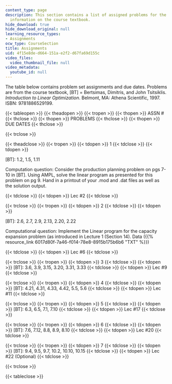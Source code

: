 ```yaml
---
content_type: page
description: This section contains a list of assigned problems for the course and
  information on the course textbook.
hide_download: true
hide_download_original: null
learning_resource_types:
- Assignments
ocw_type: CourseSection
title: Assignments
uid: 4f15e8de-d664-151a-e2f2-d67fa69d155c
video_files:
  video_thumbnail_file: null
video_metadata:
  youtube_id: null
---
```


The table below contains problem set assignments and due dates. Problems are from the course textbook, \[BT\] = Bertsimas, Dimitris, and John Tsitsiklis. _Introduction to Linear Optimization_. Belmont, MA: Athena Scientific, 1997. ISBN: 9781886529199.

{{< tableopen >}}
{{< theadopen >}}
{{< tropen >}}
{{< thopen >}}
ASSN #
{{< thclose >}}
{{< thopen >}}
PROBLEMS
{{< thclose >}}
{{< thopen >}}
DUE DATES
{{< thclose >}}

{{< trclose >}}

{{< theadclose >}}
{{< tropen >}}
{{< tdopen >}}
1
{{< tdclose >}}
{{< tdopen >}}


\[BT\]: 1.2, 1.5, 1.11

Computation question: Consider the production planning problem on pgs 7-10 in \[BT\]. Using AMPL, solve the linear program as presented for this problem on pg 9. Hand in a printout of your .mod and .dat files as well as the solution output.


{{< tdclose >}}
{{< tdopen >}}
Lec #2
{{< tdclose >}}

{{< trclose >}}
{{< tropen >}}
{{< tdopen >}}
2
{{< tdclose >}}
{{< tdopen >}}


\[BT\]: 2.6, 2.7, 2.9, 2.13, 2.20, 2.22

Computational question: Implement the Linear program for the capacity expansion problem (as introduced in Lecture 1 (Section 14). Data ({{% resource_link 6017d80f-7a46-f014-78e8-8915b175b6b6 "TXT" %}})


{{< tdclose >}}
{{< tdopen >}}
Lec #6
{{< tdclose >}}

{{< trclose >}}
{{< tropen >}}
{{< tdopen >}}
3
{{< tdclose >}}
{{< tdopen >}}
\[BT\]: 3.6, 3.9, 3.15, 3.20, 3.31, 3.33
{{< tdclose >}}
{{< tdopen >}}
Lec #9
{{< tdclose >}}

{{< trclose >}}
{{< tropen >}}
{{< tdopen >}}
4
{{< tdclose >}}
{{< tdopen >}}
\[BT\]: 4.21, 4.31, 4.33, 4.42, 5.5, 5.6
{{< tdclose >}}
{{< tdopen >}}
Lec #11
{{< tdclose >}}

{{< trclose >}}
{{< tropen >}}
{{< tdopen >}}
5
{{< tdclose >}}
{{< tdopen >}}
\[BT\]: 6.3, 6.5, 7.1, 7.10
{{< tdclose >}}
{{< tdopen >}}
Lec #17
{{< tdclose >}}

{{< trclose >}}
{{< tropen >}}
{{< tdopen >}}
6
{{< tdclose >}}
{{< tdopen >}}
\[BT\]: 7.6, 7.12, 8.8, 8.9, 8.10
{{< tdclose >}}
{{< tdopen >}}
Lec #20
{{< tdclose >}}

{{< trclose >}}
{{< tropen >}}
{{< tdopen >}}
7
{{< tdclose >}}
{{< tdopen >}}
\[BT\]: 9.4, 9.5, 9.7, 10.2, 10.10, 10.15
{{< tdclose >}}
{{< tdopen >}}
Lec #22 (Optional)
{{< tdclose >}}

{{< trclose >}}

{{< tableclose >}}